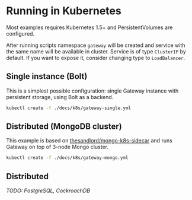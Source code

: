 # Running in Kubernetes

Most examples requires Kubernetes 1.5+ and PersistentVolumes are configured.

After running scripts namespace `gateway` will be created and service with the same name will be available in cluster. Service is of type `ClusterIP` by default. If you want to expose it, consider changing type to `LoadBalancer`.

## Single instance \(Bolt\)

This is a simplest possible configuration: single Gateway instance with persistent storage, using Bolt as a backend.

```bash
kubectl create -f ./docs/k8s/gateway-single.yml
```

## Distributed \(MongoDB cluster\)

This example is based on [thesandlord/mongo-k8s-sidecar](https://github.com/thesandlord/mongo-k8s-sidecar) and runs Gateway on top of 3-node Mongo cluster.

```bash
kubectl create -f ./docs/k8s/gateway-mongo.yml
```

## Distributed

_TODO: PostgreSQL, CockroachDB_

